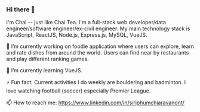### Hi there 👋

I'm Chai -- just like Chai Tea. I'm a full-stack web developer/data engineer/software engineer/ex-civil engineer. My main technology stack is JavaScript, ReactJS, Node.js, Express.js, MySQL, VueJS.

🔭 I’m currently working on foodie application where users can explore, learn and rate dishes from around the world. Users can find near by restaurants and play different ranking games.

🌱 I’m currently learning VueJS.

⚡ Fun fact: Current activities I do weekly are bouldering and badminton. I love watching football (soccer) especially Premier League.

📫 How to reach me: https://www.linkedin.com/in/siriphumchiaravanont/
<!--
**S-Chiaravanont/S-Chiaravanont** is a ✨ _special_ ✨ repository because its `README.md` (this file) appears on your GitHub profile.

Here are some ideas to get you started:

- 🔭 I’m currently working on ...
- 🌱 I’m currently learning ...
- 👯 I’m looking to collaborate on ...
- 🤔 I’m looking for help with ...
- 💬 Ask me about ...
- 📫 How to reach me: ...
- 😄 Pronouns: ...
- ⚡ Fun fact: ...
-->
